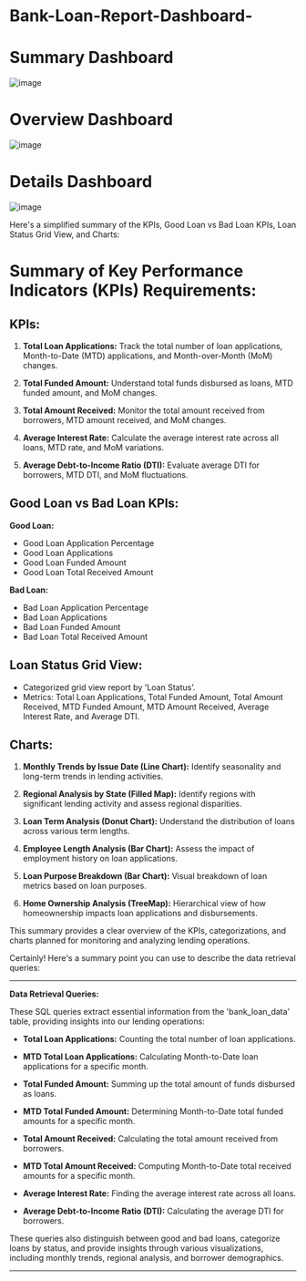 # Bank-Loan-Report-Dashboard-

# Summary Dashboard
![image](https://github.com/Vishal-RR/Bank-Loan-Report-Dashboard-/assets/104256950/bb10e825-905b-4d44-b6c0-12bb11ff7456)

# Overview Dashboard
![image](https://github.com/Vishal-RR/Bank-Loan-Report-Dashboard-/assets/104256950/ad37168f-9a99-427b-ae92-788a50cff4e9)

# Details Dashboard 
![image](https://github.com/Vishal-RR/Bank-Loan-Report-Dashboard-/assets/104256950/3478c468-fcf3-4d75-b48f-2017ab9318c3)



Here's a simplified summary of the KPIs, Good Loan vs Bad Loan KPIs, Loan Status Grid View, and Charts:

# Summary of Key Performance Indicators (KPIs) Requirements:

## KPIs:

1. **Total Loan Applications:** Track the total number of loan applications, Month-to-Date (MTD) applications, and Month-over-Month (MoM) changes.
  
2. **Total Funded Amount:** Understand total funds disbursed as loans, MTD funded amount, and MoM changes.
  
3. **Total Amount Received:** Monitor the total amount received from borrowers, MTD amount received, and MoM changes.
  
4. **Average Interest Rate:** Calculate the average interest rate across all loans, MTD rate, and MoM variations.
  
5. **Average Debt-to-Income Ratio (DTI):** Evaluate average DTI for borrowers, MTD DTI, and MoM fluctuations.

## Good Loan vs Bad Loan KPIs:

**Good Loan:**
- Good Loan Application Percentage
- Good Loan Applications
- Good Loan Funded Amount
- Good Loan Total Received Amount

**Bad Loan:**
- Bad Loan Application Percentage
- Bad Loan Applications
- Bad Loan Funded Amount
- Bad Loan Total Received Amount

## Loan Status Grid View:

- Categorized grid view report by 'Loan Status’.
- Metrics: Total Loan Applications, Total Funded Amount, Total Amount Received, MTD Funded Amount, MTD Amount Received, Average Interest Rate, and Average DTI.

## Charts:

1. **Monthly Trends by Issue Date (Line Chart):** Identify seasonality and long-term trends in lending activities.
  
2. **Regional Analysis by State (Filled Map):** Identify regions with significant lending activity and assess regional disparities.
  
3. **Loan Term Analysis (Donut Chart):** Understand the distribution of loans across various term lengths.
  
4. **Employee Length Analysis (Bar Chart):** Assess the impact of employment history on loan applications.
  
5. **Loan Purpose Breakdown (Bar Chart):** Visual breakdown of loan metrics based on loan purposes.
  
6. **Home Ownership Analysis (TreeMap):** Hierarchical view of how homeownership impacts loan applications and disbursements.
  

This summary provides a clear overview of the KPIs, categorizations, and charts planned for monitoring and analyzing lending operations.

Certainly! Here's a summary point you can use to describe the data retrieval queries:

---

**Data Retrieval Queries:**

These SQL queries extract essential information from the 'bank_loan_data' table, providing insights into our lending operations:

- **Total Loan Applications:** Counting the total number of loan applications.
  
- **MTD Total Loan Applications:** Calculating Month-to-Date loan applications for a specific month.
  
- **Total Funded Amount:** Summing up the total amount of funds disbursed as loans.
  
- **MTD Total Funded Amount:** Determining Month-to-Date total funded amounts for a specific month.
  
- **Total Amount Received:** Calculating the total amount received from borrowers.
  
- **MTD Total Amount Received:** Computing Month-to-Date total received amounts for a specific month.
  
- **Average Interest Rate:** Finding the average interest rate across all loans.
  
- **Average Debt-to-Income Ratio (DTI):** Calculating the average DTI for borrowers.

These queries also distinguish between good and bad loans, categorize loans by status, and provide insights through various visualizations, including monthly trends, regional analysis, and borrower demographics.

--- 


